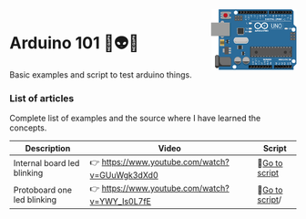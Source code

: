 <img src="https://github.com/damiancipolat/arduino101/blob/master/doc/logo.png?raw=true" width="150px" align="right" />

# Arduino 101 🚀:alien::robot:
Basic examples and script to test arduino things.

### List of articles
Complete list of examples and the source where I have learned the concepts.

| Description | Video  | Script |
|-------------|--------|--------|
| Internal board led blinking | :point_right: https://www.youtube.com/watch?v=GUuWgk3dXd0  | :hear_no_evil:[Go to script](https://github.com/damiancipolat/arduino101/tree/master/internal_led_blink) |
| Protoboard one led blinking | :point_right: https://www.youtube.com/watch?v=YWY_Is0L7fE  | :hear_no_evil:[Go to script](https://github.com/damiancipolat/arduino101/tree/master/led_blink_protoboard_1)/ |

